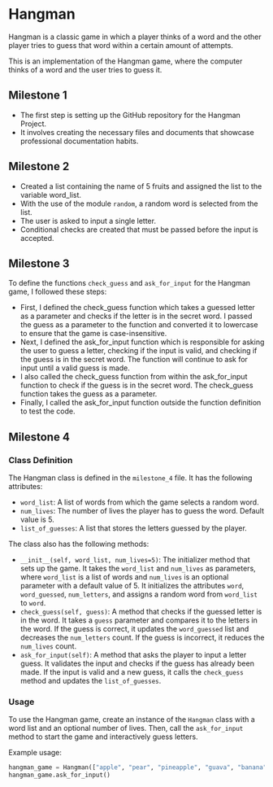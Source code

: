# Hangman
Hangman is a classic game in which a player thinks of a word and the other player tries to guess that word within a certain amount of attempts.

This is an implementation of the Hangman game, where the computer thinks of a word and the user tries to guess it. 

## Milestone 1

- The first step is setting up the GitHub repository for the Hangman Project.
- It involves creating the necessary files and documents that showcase professional documentation habits.

## Milestone 2

- Created a list containing the name of 5 fruits and assigned the list to the variable word_list.
- With the use of the module `random`, a random word is selected from the list.
- The user is asked to input a single letter.
- Conditional checks are created that must be passed before the input is accepted. 

## Milestone 3

To define the functions `check_guess` and `ask_for_input` for the Hangman game, I followed these steps:

- First, I defined the check_guess function which takes a guessed letter as a parameter and checks if the letter is in the secret word. I passed the guess as a parameter to the function and converted it to lowercase to ensure that the game is case-insensitive.
- Next, I defined the ask_for_input function which is responsible for asking the user to guess a letter, checking if the input is valid, and checking if the guess is in the secret word. The function will continue to ask for input until a valid guess is made.
- I also called the check_guess function from within the ask_for_input function to check if the guess is in the secret word. The check_guess function takes the guess as a parameter.
- Finally, I called the ask_for_input function outside the function definition to test the code.

## Milestone 4
### Class Definition

The Hangman class is defined in the `milestone_4` file. It has the following attributes:

- `word_list`: A list of words from which the game selects a random word.
- `num_lives`: The number of lives the player has to guess the word. Default value is 5.
- `list_of_guesses`: A list that stores the letters guessed by the player.

The class also has the following methods:

- `__init__(self, word_list, num_lives=5)`: The initializer method that sets up the game. It takes the `word_list` and `num_lives` as parameters, where `word_list` is a list of words and `num_lives` is an optional parameter with a default value of 5. It initializes the attributes `word`, `word_guessed`, `num_letters`, and assigns a random word from `word_list` to `word`.
- `check_guess(self, guess)`: A method that checks if the guessed letter is in the word. It takes a `guess` parameter and compares it to the letters in the word. If the guess is correct, it updates the `word_guessed` list and decreases the `num_letters` count. If the guess is incorrect, it reduces the `num_lives` count.
- `ask_for_input(self)`: A method that asks the player to input a letter guess. It validates the input and checks if the guess has already been made. If the input is valid and a new guess, it calls the `check_guess` method and updates the `list_of_guesses`.

### Usage

To use the Hangman game, create an instance of the `Hangman` class with a word list and an optional number of lives. Then, call the `ask_for_input` method to start the game and interactively guess letters.

Example usage:

```python
hangman_game = Hangman(["apple", "pear", "pineapple", "guava", "banana"])
hangman_game.ask_for_input()
